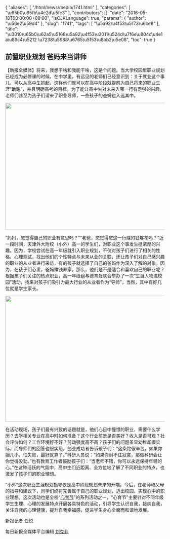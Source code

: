 {
    "aliases": [
        "/html/news/media/1741.html"
    ],
    "categories": [
        "\u65b0\u95fb\u4e2d\u5fc3"
    ],
    "contributors": [],
    "date": "2016-05-18T00:00:00+08:00",
    "isCJKLanguage": true,
    "params": {
        "author": "\u56e2\u59d4"
    },
    "slug": "1741",
    "tags": [
        "\u5a92\u4f53\u5173\u6ce8"
    ],
    "title": "\u3010\u65b0\u62a5\u5168\u5a92\u4f53\u3011\u524d\u7f6e\u804c\u4e1a\u89c4\u5212 \u7238\u5988\u6765\u5f53\u8bb2\u5e08",
    "toc": true
}
## 前置职业规划 爸妈来当讲师








【新报全媒体】将来，我想干啥和我能干啥，这是个问题。当大学校园里职业规划已经成为必修课的时候，在中学里，有远见的老师们已经意识到：关于就业这个事儿，可以从高中生抓起，这样他们就可以在高中阶段就提前为自己将来的职业生涯“助跑”，并且明确高考的目标。为了能让高中生对未来入哪一行有足够的兴趣，老师们甚至为孩子们请来了职业导师，一些孩子的爸妈也入选其中。





<img
    src="https://cdn.tfls.online/mirror/full/253e8ebff8999318eeda6363a66bdfedc2fe518c.jpg"
    style="display:block;margin-left:auto;margin-right:auto;"
    decoding="async"
    fetchpriority="auto"
    loading="lazy"
    height="401"
    width="600"
/>




“妈妈，您觉得自己的职业有意思吗？”“老爸，您觉得您这一行赚的钱够花吗？”近一段时间，天津外大附校（小外）高一的学生们，对职业这个事发生挺浓厚的兴趣。因为，学校尝试在高一年级就引入职业规划，不仅对孩子们进行了相关的性格、心理测试，找出他们的个性特点与未来从业的关联，还让孩子们对自己感兴趣的职业的从业者进行采访，有的孩子就选择了自己的爸妈作为深入了解的对象，因为，在孩子们心里，爸妈赚钱养家，那么，他们是不是适合和喜欢自己的职业呢？根据孩子们关注的热点职业，高一年级组与德育处联合举办了一次“生涯人物进校园”活动，找来对孩子们吸引力最大行业的从业者作为“导师”，当然，其中有好几位就是学生家长。





<img
    src="https://cdn.tfls.online/mirror/full/4f954d9888636077566a7621aef822ebb854b14b.jpg"
    style="display:block;margin-left:auto;margin-right:auto;"
    decoding="async"
    fetchpriority="auto"
    loading="lazy"
    height="397"
    width="600"
/>









在活动现场，孩子们最有兴致的话题就是，他们心目中憧憬的职业，需要什么学历？去学相关专业在高中时如何准备？这个行业前景是否美好？收入是否可观？社会评价如何？工作环境好不好？劳动强度高不高？孩子们的问题虽显幼稚却很实际，而导师们的回答也很实用。创业成功者告诉孩子们：“这条路很辛苦，如果你胆儿小，怕失败，最好就算了。”科研人员说：“如果你耐不住寂寞，那做科研会让你觉得没劲。”也有教育工作者鼓励孩子们：“当老师不错，你可以永远保持年轻的心。”在这种活跃的气氛中，高中生们近距离、全方位地了解了不同职业的特点，也激发了孩子们的职业理想。




“小外”这次职业生涯规划指导仅是高中阶段规划未来的开端。今后，在老师和父母的指导和建议下，同学们终将完善属于自己的职业规划，迈出校园，实现心中的职业理想。这次活动也是全校“[心育节](http://zm.mrxbapp.com/newsTrans?u=http://mrxbapp.com/__MMN__/qkw:%E5%BF%83%E8%82%B2%E8%8A%82)”的系列活动之一，“心育节”主要针对不同年级学生生理、心理的发展特点开展各具特色的活动，引导学生认识自我，接纳自我，关注自我的心理健康，提升自我幸福感，促进学生身心全面而和谐地发展。




新报记者 任悦




每日新报全媒体平台编辑 [刘克非](http://zm.mrxbapp.com/newsTrans?u=http://mrxbapp.com/__MMN__/qkw:%E5%88%98%E5%85%8B%E9%9D%9E)








  

